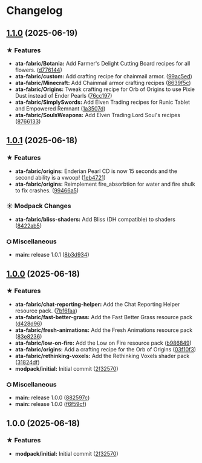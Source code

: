 # Changelog

## [1.1.0](https://github.com/jjszaniszlo/aloha-to-adventure/compare/ata-fabric-v1.0.1...ata-fabric-v1.1.0) (2025-06-19)


### ★ Features

* **ata-fabric/Botania:** Add Farmer's Delight Cutting Board recipes for all flowers. ([d776144](https://github.com/jjszaniszlo/aloha-to-adventure/commit/d7761443184b8a34a354db3afdaaeffa1a1a9d36))
* **ata-fabric/custom:** Add crafting recipe for chainmail armor. ([99ac5ed](https://github.com/jjszaniszlo/aloha-to-adventure/commit/99ac5ede44352b12046478f971b0ce1b662e6182))
* **ata-fabric/Minecraft:** Add Chainmail armor crafting recipes ([8639f5c](https://github.com/jjszaniszlo/aloha-to-adventure/commit/8639f5c1110b1cc7c6b4ffe442ef6451785f2528))
* **ata-fabric/Origins:** Tweak crafting recipe for Orb of Origins to use Pixie Dust instead of Ender Pearls ([76cc197](https://github.com/jjszaniszlo/aloha-to-adventure/commit/76cc1977b355c8196d09c6d00c17c59cb8cf2269))
* **ata-fabric/SimplySwords:** Add Elven Trading recipes for Runic Tablet and Empowered Remnant ([1a3507d](https://github.com/jjszaniszlo/aloha-to-adventure/commit/1a3507d7b108cc7cf721f75248184dc41a0b0390))
* **ata-fabric/SoulsWeapons:** Add Elven Trading Lord Soul's recipes ([8766133](https://github.com/jjszaniszlo/aloha-to-adventure/commit/87661330034dfbf893724d0b0503247a08eef5a9))

## [1.0.1](https://github.com/jjszaniszlo/aloha-to-adventure/compare/ata-fabric-v1.0.0...ata-fabric-v1.0.1) (2025-06-18)


### ★ Features

* **ata-fabric/origins:** Enderian Pearl CD is now 15 seconds and the second ability is a vwoop! ([1eb4721](https://github.com/jjszaniszlo/aloha-to-adventure/commit/1eb47215c36943d43e6337401b005c5b7a2d90d5))
* **ata-fabric/origins:** Reimplement fire_absorbtion for water and fire shulk to fix crashes. ([99466a5](https://github.com/jjszaniszlo/aloha-to-adventure/commit/99466a5ce08b8b09988ec77bd4f744262a647c82))


### ☀ Modpack Changes

* **ata-fabric/bliss-shaders:** Add Bliss (DH compatible) to shaders ([8422ab5](https://github.com/jjszaniszlo/aloha-to-adventure/commit/8422ab5110ab33c85e525d569898cbeb336156d2))


### ⛭ Miscellaneous

* **main:** release 1.0.1 ([8b3d934](https://github.com/jjszaniszlo/aloha-to-adventure/commit/8b3d934c667bd51a29d9aaabf691c8da29d51940))

## [1.0.0](https://github.com/jjszaniszlo/aloha-to-adventures/compare/ata-fabric-v1.0.0...ata-fabric-v1.0.0) (2025-06-18)


### ★ Features

* **ata-fabric/chat-reporting-helper:** Add the Chat Reporting Helper resource pack. ([7bf6faa](https://github.com/jjszaniszlo/aloha-to-adventures/commit/7bf6faabf892bc1989a3c6b0825caf25cb18baa5))
* **ata-fabric/fast-better-grass:** Add the Fast Better Grass resource pack ([d428d96](https://github.com/jjszaniszlo/aloha-to-adventures/commit/d428d9658923a7d88c7f5c55c41e6f44374929a7))
* **ata-fabric/fresh-animations:** Add the Fresh Animations resource pack ([83e8236](https://github.com/jjszaniszlo/aloha-to-adventures/commit/83e8236abe4d74677d694b8ea243bb673cf5181f))
* **ata-fabric/low-on-fire:** Add the Low on Fire resource pack ([b986849](https://github.com/jjszaniszlo/aloha-to-adventures/commit/b986849b6296ed4b35413a0ac36784065faa76ad))
* **ata-fabric/origins:** Add a crafting recipe for the Orb of Origins ([03f10f3](https://github.com/jjszaniszlo/aloha-to-adventures/commit/03f10f3f36724f0e2798652157ca1c2cf175cfe6))
* **ata-fabric/rethinking-voxels:** Add the Rethinking Voxels shader pack ([31824df](https://github.com/jjszaniszlo/aloha-to-adventures/commit/31824dfedfd7c5d82ee7ba5c20facdc46165f203))
* **modpack/initial:** Initial commit ([2f32570](https://github.com/jjszaniszlo/aloha-to-adventures/commit/2f3257047e78b013442d4b61994cd6f34ea7c063))


### ⛭ Miscellaneous

* **main:** release 1.0.0 ([882597c](https://github.com/jjszaniszlo/aloha-to-adventures/commit/882597c9e6ac3cb9677d667a4104f225a33e7363))
* **main:** release 1.0.0 ([f6f59cf](https://github.com/jjszaniszlo/aloha-to-adventures/commit/f6f59cf8f7949a015d1ddfaf7d842320b80d3a87))

## 1.0.0 (2025-06-18)


### ★ Features

* **modpack/initial:** Initial commit ([2f32570](https://github.com/jjszaniszlo/aloha-to-adventures/commit/2f3257047e78b013442d4b61994cd6f34ea7c063))
